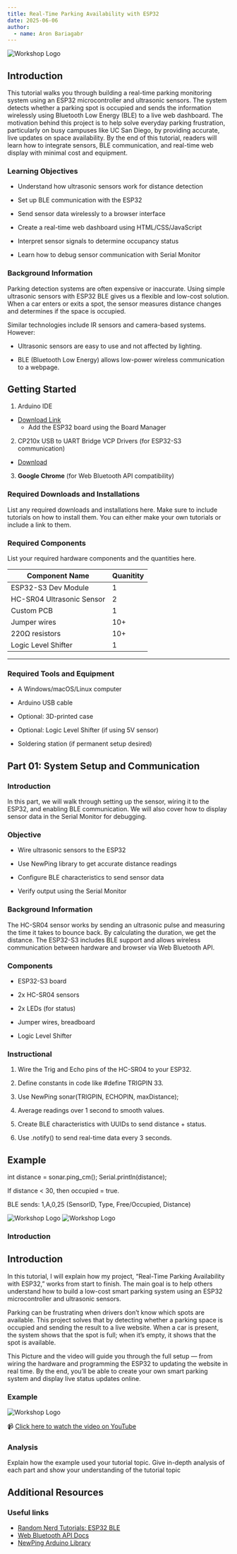 ```yaml
---
title: Real-Time Parking Availability with ESP32
date: 2025-06-06
author:
  - name: Aron Bariagabr
---
```


![Workshop Logo](Team10ArPhotos/Logo%20front.png)

## Introduction

This tutorial walks you through building a real-time parking monitoring system using an ESP32 microcontroller and ultrasonic sensors. The system detects whether a parking spot is occupied and sends the information wirelessly using Bluetooth Low Energy (BLE) to a live web dashboard. The motivation behind this project is to help solve everyday parking frustration, particularly on busy campuses like UC San Diego, by providing accurate, live updates on space availability. By the end of this tutorial, readers will learn how to integrate sensors, BLE communication, and real-time web display with minimal cost and equipment.

### Learning Objectives

- Understand how ultrasonic sensors work for distance detection

- Set up BLE communication with the ESP32

- Send sensor data wirelessly to a browser interface

- Create a real-time web dashboard using HTML/CSS/JavaScript

- Interpret sensor signals to determine occupancy status

- Learn how to debug sensor communication with Serial Monitor

### Background Information

Parking detection systems are often expensive or inaccurate. Using simple ultrasonic sensors with ESP32 BLE gives us a flexible and low-cost solution. When a car enters or exits a spot, the sensor measures distance changes and determines if the space is occupied.

Similar technologies include IR sensors and camera-based systems. However:

- Ultrasonic sensors are easy to use and not affected by lighting.

- BLE (Bluetooth Low Energy) allows low-power wireless communication to a webpage.

## Getting Started

1. Arduino IDE

- [Download Link](https://www.arduino.cc/en/software)  
   - Add the ESP32 board using the Board Manager

2. CP210x USB to UART Bridge VCP Drivers (for ESP32-S3 communication)
  - [Download](https://www.silabs.com/developers/usb-to-uart-bridge-vcp-drivers)

3. **Google Chrome** (for Web Bluetooth API compatibility)

### Required Downloads and Installations

List any required downloads and installations here.
Make sure to include tutorials on how to install them.
You can either make your own tutorials or include a link to them.

### Required Components

List your required hardware components and the quantities here.

|      Component Name                    |  Quanitity   |
| -------------------------------------- | ------------ |
|     ESP32-S3 Dev Module                |      1       |
|     HC-SR04 Ultrasonic Sensor          |      2       |
|     Custom PCB                         |      1       |
|     Jumper wires                       |      10+     |
|     220Ω resistors                     |      10+     |
|     Logic Level  Shifter               |      1       |
---------------------------------------------------------

### Required Tools and Equipment

- A Windows/macOS/Linux computer

- Arduino USB cable

- Optional: 3D-printed case

- Optional: Logic Level Shifter (if using 5V sensor)

- Soldering station (if permanent setup desired)

## Part 01: System Setup and Communication

### Introduction

In this part, we will walk through setting up the sensor, wiring it to the ESP32, and enabling BLE communication. We will also cover how to display sensor data in the Serial Monitor for debugging.

### Objective

- Wire ultrasonic sensors to the ESP32

- Use NewPing library to get accurate distance readings

- Configure BLE characteristics to send sensor data

- Verify output using the Serial Monitor

### Background Information

The HC-SR04 sensor works by sending an ultrasonic pulse and measuring the time it takes to bounce back. By calculating the duration, we get the distance.
The ESP32-S3 includes BLE support and allows wireless communication between hardware and browser via Web Bluetooth API.

### Components

- ESP32-S3 board

- 2x HC-SR04 sensors

- 2x LEDs (for status)

- Jumper wires, breadboard
  
- Logic Level Shifter

### Instructional

1. Wire the Trig and Echo pins of the HC-SR04 to your ESP32.

2. Define constants in code like #define TRIGPIN 33.

3. Use NewPing sonar(TRIGPIN, ECHOPIN, maxDistance);

4. Average readings over 1 second to smooth values.

5. Create BLE characteristics with UUIDs to send distance + status.

6. Use .notify() to send real-time data every 3 seconds.

## Example

int distance = sonar.ping_cm();
Serial.println(distance);

If distance < 30, then occupied = true.

BLE sends: 1,A,0,25 (SensorID, Type, Free/Occupied, Distance)

![Workshop Logo](Team10ArPhotos/sen1.png)
![Workshop Logo](Team10ArPhotos/sen2.png)

### Introduction

## Introduction

In this tutorial, I will explain how my project, “Real-Time Parking Availability with ESP32,” works from start to finish. The main goal is to help others understand how to build a low-cost smart parking system using an ESP32 microcontroller and ultrasonic sensors.

Parking can be frustrating when drivers don’t know which spots are available. This project solves that by detecting whether a parking space is occupied and sending the result to a live website. When a car is present, the system shows that the spot is full; when it’s empty, it shows that the spot is available.

This Picture and the video will guide you through the full setup — from wiring the hardware and programming the ESP32 to updating the website in real time. By the end, you’ll be able to create your own smart parking system and display live status updates online.


### Example

![Workshop Logo](Team10ArPhotos/IMG_1221.jpeg)

📹 [Click here to watch the video on YouTube](https://youtu.be/Va69T9wQPG8)

### Analysis

Explain how the example used your tutorial topic. Give in-depth analysis of each part and show your understanding of the tutorial topic

## Additional Resources

### Useful links

- [Random Nerd Tutorials: ESP32 BLE](https://randomnerdtutorials.com/esp32-web-bluetooth/)
- [Web Bluetooth API Docs](https://developer.mozilla.org/en-US/docs/Web/API/Web_Bluetooth_API)
- [NewPing Arduino Library](https://bitbucket.org/teckel12/arduino-new-ping/wiki/Home)
